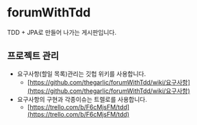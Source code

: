 # forumWithTdd

TDD + JPA로 만들어 나가는 게시판입니다.

## 프로젝트 관리

- 요구사항(할일 목록)관리는 깃헙 위키를 사용합니다.
    - [https://github.com/thegarlic/forumWithTdd/wiki/요구사항](https://github.com/thegarlic/forumWithTdd/wiki/요구사항)
- 요구사항의 구현과 각종이슈는 트렐로를 사용합니다.
    - [https://trello.com/b/F6cMjsFM/tdd](https://trello.com/b/F6cMjsFM/tdd)